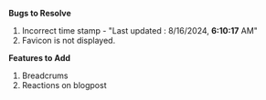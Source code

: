 **Bugs to Resolve**

1. Incorrect time stamp - "Last updated : 8/16/2024, **6:10:17** AM"
2. Favicon is not displayed.

**Features to Add**

1. Breadcrums
2. Reactions on blogpost